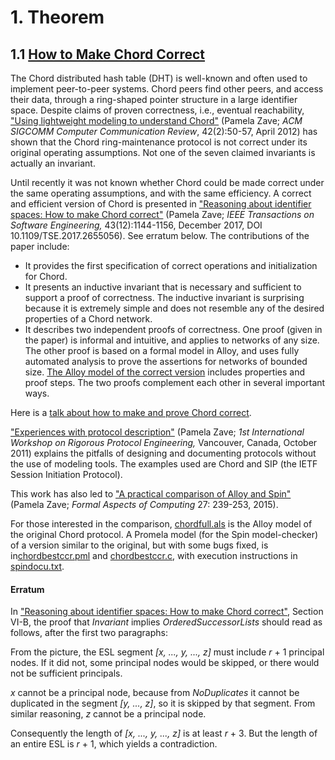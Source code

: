 # 1. Theorem

## 1.1 [How to Make Chord Correct](http://www.pamelazave.com/chord.html)

The Chord distributed hash table (DHT) is well-known and often used to implement peer-to-peer systems. Chord peers find other peers, and access their data, through a ring-shaped pointer structure in a large identifier space. Despite claims of proven correctness, i.e., eventual reachability, ["Using lightweight modeling to understand Chord"](http://www.pamelazave.com/chord-ccr.pdf) (Pamela Zave; *ACM SIGCOMM Computer Communication Review*, 42(2):50-57, April 2012) has shown that the Chord ring-maintenance protocol is not correct under its original operating assumptions. Not one of the seven claimed invariants is actually an invariant.

Until recently it was not known whether Chord could be made correct under the same operating assumptions, and with the same efficiency. A correct and efficient version of Chord is presented in ["Reasoning about identifier spaces: How to make Chord correct"](http://www.pamelazave.com/TSE_Chord_final.pdf) (Pamela Zave; *IEEE Transactions on Software Engineering,* 43(12):1144-1156, December 2017, DOI 10.1109/TSE.2017.2655056). See erratum below. The contributions of the paper include:

- It provides the first specification of correct operations and initialization for Chord.
- It presents an inductive invariant that is necessary and sufficient to support a proof of correctness. The inductive invariant is surprising because it is extremely simple and does not resemble any of the desired properties of a Chord network.
- It describes two independent proofs of correctness. One proof (given in the paper) is informal and intuitive, and applies to networks of any size. The other proof is based on a formal model in Alloy, and uses fully automated analysis to prove the assertions for networks of bounded size. [The Alloy model of the correct version](http://www.pamelazave.com/correctChord.als) includes properties and proof steps. The two proofs complement each other in several important ways.

Here is a [talk about how to make and prove Chord correct](http://www.pamelazave.com/aFinalChord.pdf). 

["Experiences with protocol description"](http://www.pamelazave.com/wripe.pdf) (Pamela Zave; *1st International Workshop on Rigorous Protocol Engineering,* Vancouver, Canada, October 2011) explains the pitfalls of designing and documenting protocols without the use of modeling tools. The examples used are Chord and SIP (the IETF Session Initiation Protocol).

This work has also led to ["A practical comparison of Alloy and Spin"](http://www.pamelazave.com/compare.pdf) (Pamela Zave; *Formal Aspects of Computing* 27: 239-253, 2015).

For those interested in the comparison, [chordfull.als](http://www.pamelazave.com/chordfull.als) is the Alloy model of the original Chord protocol. A Promela model (for the Spin model-checker) of a version similar to the original, but with some bugs fixed, is in[chordbestccr.pml](http://www.pamelazave.com/chordbestccr.pml) and [chordbestccr.c](http://www.pamelazave.com/chordbestccr.c), with execution instructions in [spindocu.txt](http://www.pamelazave.com/spindocu.txt).

#### Erratum

In ["Reasoning about identifier spaces: How to make Chord correct"](http://www.pamelazave.com/TSE_Chord_final.pdf), Section VI-B, the proof that *Invariant* implies *OrderedSuccessorLists* should read as follows, after the first two paragraphs:

From the picture, the ESL segment *[x, ..., y, ..., z]* must include *r* + 1 principal nodes. If it did not, some principal nodes would be skipped, or there would not be sufficient principals.

*x* cannot be a principal node, because from *NoDuplicates* it cannot be duplicated in the segment *[y, ..., z]*, so it is skipped by that segment. From similar reasoning, *z* cannot be a principal node. 

Consequently the length of *[x, ..., y, ..., z]* is at least *r* + 3. But the length of an entire ESL is *r* + 1, which yields a contradiction.